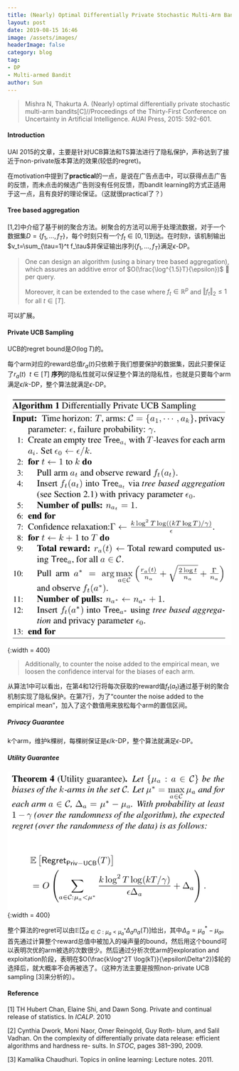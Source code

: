 ```yaml
---
title: (Nearly) Optimal Differentially Private Stochastic Multi-Arm Bandits notes
layout: post
date: 2019-08-15 16:46
image: /assets/images/
headerImage: false
category: blog
tag:
- DP
- Multi-armed Bandit
author: Sun
---
```


> Mishra N, Thakurta A. (Nearly) optimal differentially private stochastic multi-arm bandits[C]//Proceedings of the Thirty-First Conference on Uncertainty in Artificial Intelligence. AUAI Press, 2015: 592-601.

#### Introduction

UAI 2015的文章，主要是针对UCB算法和TS算法进行了隐私保护，声称达到了接近于non-private版本算法的效果(较低的regret)。

在motivation中提到了**practical**的一点，是说在广告点击中，可以获得点击广告的反馈，而未点击的候选广告则没有任何反馈，而bandit learning的方式正适用于这一点，且有良好的理论保证。（这就很practical了？）

#### Tree based aggregation

[1,2]中介绍了基于树的聚合方法。树聚合的方法可以用于处理流数据，对于一个数据集$D = \{f_1,\dots,f_T\}$，每个时刻只有一个$f_t \in [0,1]$到达。在时刻t，该机制输出$v_t=\sum_{\tau=1}^t f_\tau$并保证输出序列$\{f_1,\dots,f_T\}$满足$\epsilon$-DP。

> One can design an algorithm (using a binary tree based aggregation), which assures an additive error of $O(\frac{\log^{1.5}T}{\epsilon})$ 􏰈 per query. 
>
> Moreover, it can be extended to the case where $f_t \in \mathbb{R}^p$ and $\Vert f_t \Vert _2 \leq 1$ for all $t \in [T]$.

可以扩展。

#### Private UCB Sampling

UCB的regret bound是$O(\log T)$的。

每个arm对应的reward总值$r_a(t)$只依赖于我们想要保护的数据集，因此只要保证了$r_a(t) \ \ t\in[T]$ **序列**的隐私性就可以保证整个算法的隐私性，也就是只要每个arm满足$\epsilon/k$-DP，整个算法就满足$\epsilon$-DP。

![image-20190816161000372](/assets/images/2019-08-15-DP-Stochastic-MAB/privateUCB.png){:width = 400}

> Additionally, to counter the noise added to the empirical mean, we loosen the confidence interval for the biases of each arm.

从算法1中可以看出，在第4和12行将每次获取的reward值$f_t(a_t)$通过基于树的聚合机制实现了隐私保护。在第7行，为了“counter the noise added to the empirical mean”，加入了这个数值用来放松每个arm的置信区间。

##### Privacy Guarantee

k个arm，维护k棵树，每棵树保证是$\epsilon/k$-DP，整个算法就满足$\epsilon$-DP。

##### Utility Guarantee

![image-20190816162305967](/assets/images/2019-08-15-DP-Stochastic-MAB/utility_private_ucb.png){:width = 400}

整个算法的regret可以由$\mathbb{E}[\sum_{a \in C: \mu_a < \mu_a^* } \Delta_a n_a(T)]$给出，其中$\Delta_a = \mu_a^*-\mu_a$。首先通过计算整个reward总值中被加入的噪声量的bound，然后用这个bound可以表明次优的arm被选的次数很少。然后通过分析次优arm的exploration and exploitation阶段，表明在$O(\frac{k\log^2T \log(kT)}{\epsilon\Delta^2})$轮的选择后，就大概率不会再被选了。（这种方法主要是按照non-private UCB sampling [3]来分析的）。



#### Reference

[1] TH Hubert Chan, Elaine Shi, and Dawn Song. Private and continual release of statistics. In *ICALP*. 2010 

[2] Cynthia Dwork, Moni Naor, Omer Reingold, Guy Roth- blum, and Salil Vadhan. On the complexity of differentially private data release: efficient algorithms and hardness re- sults. In *STOC*, pages 381–390, 2009. 

[3] Kamalika Chaudhuri. Topics in online learning: Lecture notes. 2011. 

